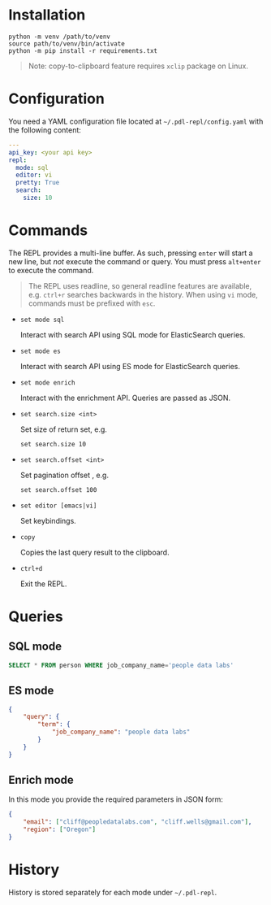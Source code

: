 Installation
==============
```
python -m venv /path/to/venv
source path/to/venv/bin/activate
python -m pip install -r requirements.txt
```

> Note: copy-to-clipboard feature requires `xclip` package on Linux.

Configuration
=============
You need a YAML configuration file located at `~/.pdl-repl/config.yaml` with
the following content:
```yaml
---
api_key: <your api key>
repl:
  mode: sql
  editor: vi
  pretty: True
  search:
    size: 10
```

Commands
========
The REPL provides a multi-line buffer. As such, pressing `enter` will start a
new line, but _not_ execute the command or query. You must press `alt+enter` to
execute the command.

> The REPL uses readline, so general readline features are available,
 e.g. `ctrl+r` searches backwards in the history.
When using `vi` mode, commands must be prefixed with `esc`.


- `set mode sql`

    Interact with search API using SQL mode for ElasticSearch queries.

- `set mode es`

    Interact with search API using ES mode for ElasticSearch queries.

- `set mode enrich`

    Interact with the enrichment API. Queries are passed as JSON.

- `set search.size <int>`

    Set size of return set, e.g.
    ```
    set search.size 10
    ```

- `set search.offset <int>`

    Set pagination offset , e.g.
    ```
    set search.offset 100
    ```

- `set editor [emacs|vi]`

    Set keybindings.

- `copy`

    Copies the last query result to the clipboard.

- `ctrl+d`

    Exit the REPL.


Queries
=======
SQL mode
--------
```sql
SELECT * FROM person WHERE job_company_name='people data labs'
```

ES mode
-------
```json
{
    "query": {
        "term": {
            "job_company_name": "people data labs"
        }
    }
}
```

Enrich mode
-----------
In this mode you provide the required parameters in JSON form:
```json
{
    "email": ["cliff@peopledatalabs.com", "cliff.wells@gmail.com"],
    "region": ["Oregon"]
}
```

History
=======
History is stored separately for each mode under `~/.pdl-repl`.